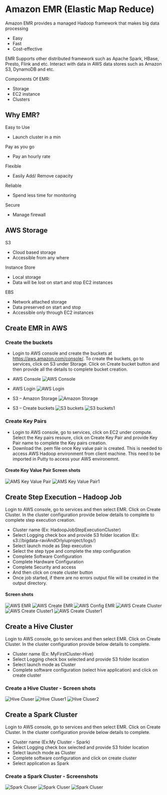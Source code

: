 # Amazon EMR (Elastic Map Reduce)
Amazon EMR provides a managed Hadoop framework that makes big data processing
- Easy
- Fast
- Cost-effective

EMR Supports other distributed framework such as Apache Spark, HBase, Presto, Flink and etc.
Interact with data in AWS data stores such as Amazon S3, DynamoDB and etc.

Components Of EMR:
- Storage
- EC2 instance
- Clusters

## Why EMR?
Easy to Use
- Launch cluster in a min

Pay as you go
- Pay an hourly rate

Flexible
- Easily Add/ Remove capacity

Reliable
- Spend less time for monitoring

Secure
- Manage firewall

## AWS Storage

S3
- Cloud based storage
- Accessible from any where

Instance Store
- Local storage
- Data will be lost on start and stop EC2 instances

EBS
- Network attached storage
- Data preserved on start and stop
- Accessible only through EC2 instances

## Create EMR in AWS
### Create the buckets
- Login to AWS console and create the buckets at https://aws.amazon.com/console/. To create the buckets, go to services, click on S3 under Storage. Click on Create bucket button and then provide all the details to complete bucket creation.
- AWS Console
![AWS Console](https://github.com/cloudmesh-community/hid-sp18-514/blob/master/tutorial/images/aws_console.JPG?raw=true)

- AWS Login
![AWS Login](https://github.com/cloudmesh-community/hid-sp18-514/blob/master/tutorial/images/aws_login.JPG?raw=true)

- S3 – Amazon Storage
![Amazon Storage](https://github.com/cloudmesh-community/hid-sp18-514/blob/master/tutorial/images/storage_s3.JPG?raw=true)

- S3 – Create buckets
![S3 buckets](https://github.com/cloudmesh-community/hid-sp18-514/blob/master/tutorial/images/create_bucket.JPG?raw=true)
![S3 buckets1](https://github.com/cloudmesh-community/hid-sp18-514/blob/master/tutorial/images/create_bucket_1.JPG?raw=true)

### Create Key Pairs
- Login to AWS console, go to services, click on EC2 under compute. Select the Key pairs resoure, click on Create Key Pair and provide Key Pair name to complete the Key pairs creation.
- Download the. pem file once Key value pair is created. This is needed to access AWS Hadoop environment from client machine. This need to be imported in Putty to access your AWS environemnt.

#### Create Key Value Pair Screen shots
![AMS Key Value Pair](https://github.com/cloudmesh-community/hid-sp18-514/blob/master/tutorial/images/key-value-pair.JPG?raw=true)
![AMS Key Value Pair1](https://github.com/cloudmesh-community/hid-sp18-514/blob/master/tutorial/images/key-value-pair-1.JPG?raw=true)


## Create Step Execution – Hadoop Job

Login to AWS console, go to services and then select EMR. Click on Create Cluster. In the cluster configuration provide below details to complete to complete step execution creation.
- Cluster name (Ex: HadoopJobStepExecutionCluster)
- Select Logging check box and provide S3 folder location (Ex: s3://bigdata-raviAndOrlyiuproject/logs/)
- Select launch mode as Step execution
- Select the step type and complete the step configuration
- Complete Software Configuration
- Complete Hardware Configuration
- Complete Security and access
- And then click on create cluster button
- Once job started, if there are no errors output file will be created in the output directory.

#### Screen shots
![AWS EMR](https://github.com/cloudmesh-community/hid-sp18-514/blob/master/tutorial/images/aws_emr.JPG?raw=true)
![AWS Create EMR](https://github.com/cloudmesh-community/hid-sp18-514/blob/master/tutorial/images/create_emr.JPG?raw=true)
![AWS Config EMR](https://github.com/cloudmesh-community/hid-sp18-514/blob/master/tutorial/images/emr-step-execution.JPG?raw=true)
![AWS Create Cluster](https://github.com/cloudmesh-community/hid-sp18-514/blob/master/tutorial/images/step_cluster.JPG?raw=true)
![AWS Create Cluster1](https://github.com/cloudmesh-community/hid-sp18-514/blob/master/tutorial/images/step_cluster_1.JPG?raw=true)
![AWS Create Cluster1](https://github.com/cloudmesh-community/hid-sp18-514/blob/master/tutorial/images/step_cluster_1.JPG?raw=true)

## Create a Hive Cluster
Login to AWS console, go to services and then select EMR. Click on Create Cluster. In the cluster configuration provide below details to complete.
- Cluster name (Ex: MyFirstCluster-Hive)
- Select Logging check box selected and provide S3 folder location
- Select launch mode as Cluster
- Complete software configuration (select hive application)  and click on create cluster
### Create a Hive Cluster - Screen shots
![Hive Cluser](https://github.com/cloudmesh-community/hid-sp18-514/blob/master/tutorial/images/hive_cluster1.JPG?raw=true)
![Hive Cluser1](https://github.com/cloudmesh-community/hid-sp18-514/blob/master/tutorial/images/hive_cluster2.JPG?raw=true)
![Hive Cluser2](https://github.com/cloudmesh-community/hid-sp18-514/blob/master/tutorial/images/hive_cluster_2.JPG?raw=true)

## Create a Spark Cluster
Login to AWS console, go to services and then select EMR. Click on Create Cluster. In the cluster configuration provide below details to complete.
- Cluster name (Ex:My Cluster - Spark)
- Select Logging check box selected and provide S3 folder location
- Select launch mode as Cluster
- Complete software configuration and click on create cluster
- Select application as Spark

### Create a Spark Cluster - Screenshots
![Spark Cluser](https://github.com/cloudmesh-community/hid-sp18-514/blob/master/tutorial/images/spark_cluster1.JPG?raw=true)
![Spark Cluser](https://github.com/cloudmesh-community/hid-sp18-514/blob/master/tutorial/images/spark_cluster2.JPG?raw=true)
![Spark Cluser](https://github.com/cloudmesh-community/hid-sp18-514/blob/master/tutorial/images/spark_cluster3.JPG?raw=true)


